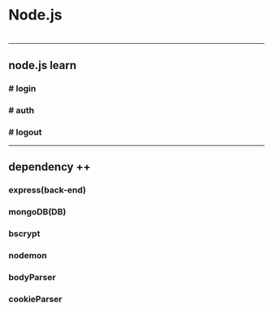 <h1>Node.js<h1>

------------

<h2>node.js learn <br/> </h2>
  <h3># login  </h3>
  <h3># auth   </h3>
  <h3># logout </h3>

-----------

<h2>dependency ++ </h2>
  <h3>express(back-end)</h3>
  <h3>mongoDB(DB)</h3>
  <h3>bscrypt</h3>
  <h3>nodemon</h3>
  <h3>bodyParser</h3>
  <h3>cookieParser</h3>
  

